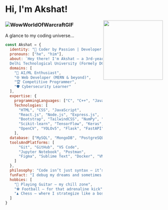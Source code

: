 <!--
- 🔭 I’m currently working on ...
- 🌱 I’m currently learning ...
- 👯 I’m looking to collaborate on ...
- 🤔 I’m looking for help with ...
- 💬 Ask me about ...
- 📫 How to reach me: ...
- 😄 Pronouns: ...
- ⚡ Fun fact: ...
-->

<h1> Hi, I'm Akshat!</h1> 
  <img align="right" src="https://media.tenor.com/y2JXkY1pXkwAAAAM/cat-computer.gif" width="190">

### ![WowWorldOfWarcraftGIF](https://github.com/user-attachments/assets/2f687079-e412-4d39-92e7-3fd2c824f0f3)
A glance to my coding universe...

```javascript
const Akshat = {
  identity: "🚀 Coder by Passion | Developer by Choice | Explorer by Nature",
  pronouns: ["he", "him"],
  about: `Hey there! I'm Akshat – a 3rd-year B.Tech CSE student at the
  Delhi Technological University (Formely DCE), driven by curiosity and caffeine.`,
  domains: [
    "🧠 AI/ML Enthusiast",
    "🌐 Web Developer (MERN & beyond)",
    "🏆 Competitive Programmer",
    "🛡️ Cybersecurity Learner"
  ],
  expertise: {
    programmingLanguages: ["C", "C++", "Javascript", "Python", "Typescript"],
    Technologies: [
      "HTML", "CSS", "JavaScript", 
      "React.js", "Node.js", "Express.js", 
      "Bootstrap", "TailwindCSS", "NumPy", "Pandas", "Matplotlib", "Seaborn",
      "Scikit-learn", "TensorFlow", "Keras", "PyTorch",
      "OpenCV", "YOLOv5", "Flask", "FastAPI"
    ],
  database: ["MySQL", "MongoDB", "PostgreSQL"],
  toolsAndPlatforms: [
      "Git", "GitHub", "VS Code", 
      "Jupyter Notebook", "Postman", 
      "Figma", "Sublime Text", "Docker", "VMware"
    ]
  },
  philosophy: "Code isn’t just syntax – it’s how I make my mark on the world.",
  funFact: "I debug my dreams and sometimes even think in semicolons. 😎",
  hobbies: [
    "🎸 Playing Guitar – my chill zone",
    "⚽ Football – for that adrenaline kick",
    "♟️ Chess – where I strategize like a boss"
  ]
}


```
